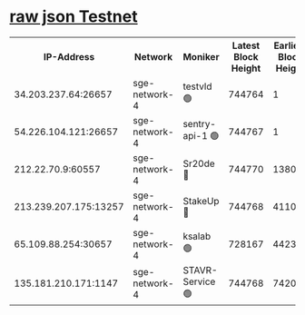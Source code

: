 
[raw json Testnet](https://rpc-check.sget.stavr.tech/sget/rpc-sget-result.json)
=


<table><tr><th>IP-Address</th><th>Network</th><th>Moniker</th><th>Latest Block Height</th><th>Earliest Block Height</th><th>Catching Up</th><th>Tx Index</th><th>Voting Power</th><th>Scan Time</th></tr><tr><td>34.203.237.64:26657</td><td>sge-network-4</td><td>testvld 🟢</td><td>744764</td><td>1</td><td>False</td><td>on</td><td>0</td><td>2023-12-21T13:54:04.000071711UTC</td></tr><tr><td>54.226.104.121:26657</td><td>sge-network-4</td><td>sentry-api-1 🟢</td><td>744767</td><td>1</td><td>False</td><td>on</td><td>0</td><td>2023-12-21T13:54:19.013533137UTC</td></tr><tr><td>212.22.70.9:60557</td><td>sge-network-4</td><td>Sr20de 🔴</td><td>744770</td><td>138001</td><td>False</td><td>on</td><td>99</td><td>2023-12-21T13:54:34.692946331UTC</td></tr><tr><td>213.239.207.175:13257</td><td>sge-network-4</td><td>StakeUp 🔴</td><td>744768</td><td>411001</td><td>False</td><td>off</td><td>100</td><td>2023-12-21T13:54:27.461135229UTC</td></tr><tr><td>65.109.88.254:30657</td><td>sge-network-4</td><td>ksalab 🟢</td><td>728167</td><td>442343</td><td>False</td><td>off</td><td>0</td><td>2023-12-21T13:54:32.220293053UTC</td></tr><tr><td>135.181.210.171:1147</td><td>sge-network-4</td><td>STAVR-Service 🟢</td><td>744768</td><td>742001</td><td>False</td><td>on</td><td>0</td><td>2023-12-21T13:54:27.779622383UTC</td></tr></table>
